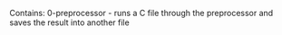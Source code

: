 Contains:
0-preprocessor - runs a C file through the preprocessor and saves the result into another file

